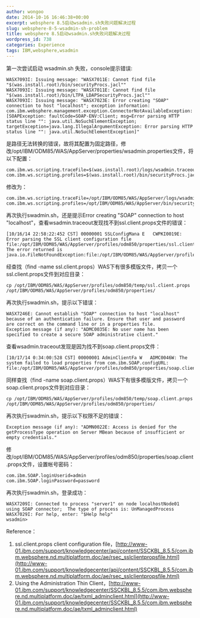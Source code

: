 ```yaml
---
author: wongoo
date: 2014-10-16 16:46:38+00:00
excerpt: websphere 8.5启动wsadmin.sh失败问题解决过程
slug: websphere-8-5-wsadmin-sh-problem
title: websphere 8.5启动wsadmin.sh失败问题解决过程
wordpress_id: 738
categories: Experience
tags: IBM,websphere,wsadmin
---
```


第一次尝试启动 wsadmin.sh 失败，console提示错误:

    WASX7093I: Issuing message: "WASX7011E: Cannot find file "$(was.install.root)/bin/securityProcs.jacl""
    WASX7093I: Issuing message: "WASX7011E: Cannot find file "$(was.install.root)/bin/LTPA_LDAPSecurityProcs.jacl""
    WASX7093I: Issuing message: "WASX7023E: Error creating "SOAP" connection to host "localhost"; exception information: com.ibm.websphere.management.exception.ConnectorNotAvailableException: [SOAPException: faultCode=SOAP-ENV:Client; msg=Error parsing HTTP status line "": java.util.NoSuchElementException; targetException=java.lang.IllegalArgumentException: Error parsing HTTP status line "": java.util.NoSuchElementException]"


是路径无法转换的错误，故将其配置为固定路径，修改/opt/IBM/ODM85/WAS/AppServer/properties/wsadmin.properties文件，将以下配置：

    com.ibm.ws.scripting.traceFile=$(was.install.root)/logs/wsadmin.traceout 
    com.ibm.ws.scripting.profiles=$(was.install.root)/bin/securityProcs.jacl;$(was.install.root)/bin/LTPA_LDAPSecurityProcs.jacl

修改为：

    com.ibm.ws.scripting.traceFile=/opt/IBM/ODM85/WAS/AppServer/logs/wsadmin.traceout 
    com.ibm.ws.scripting.profiles=/opt/IBM/ODM85/WAS/AppServer/bin/securityProcs.jacl;/opt/IBM/ODM85/WAS/AppServer/bin/LTPA_LDAPSecurityProcs.jacl


再次执行swadmin.sh，还是提示Error creating "SOAP" connection to host "localhost"，查看wsadmin.traceout发现找不到ssl.client.props文件的错误：

    [10/16/14 22:58:22:452 CST] 00000001 SSLConfigMana E   CWPKI0019E: Error parsing the SSL client configuration file file:/opt/IBM/ODM85/WAS/AppServer/profiles/odm850/properties/ssl.client.props.  The error returned is java.io.FileNotFoundException:file:/opt/IBM/ODM85/WAS/AppServer/profiles/odm850/properties/ssl.client.props.

经查找（find -name ssl.client.props）WAS下有很多模版文件，拷贝一个ssl.client.props文件到对应目录：

    cp /opt/IBM/ODM85/WAS/AppServer/profiles/odm850/temp/ssl.client.props /opt/IBM/ODM85/WAS/AppServer/profiles/odm850/properties/


再次执行swadmin.sh，提示以下错误：

    WASX7246E: Cannot establish "SOAP" connection to host "localhost" because of an authentication failure. Ensure that user and password are correct on the command line or in a properties file.
    Exception message (if any): "ADMC0035E: No user name has been specified to create a secure SOAP administrative client."

查看wsadmin.traceout发现是因为找不到soap.client.props文件：

    [10/17/14 0:34:00:528 CST] 00000001 AdminClientFa W   ADMC0046W: The system failed to load properties from com.ibm.SOAP.configURL: file:/opt/IBM/ODM85/WAS/AppServer/profiles/odm850/properties/soap.client.props

同样查找（find -name soap.client.props）WAS下有很多模版文件，拷贝一个soap.client.props文件到对应目录：

    cp /opt/IBM/ODM85/WAS/AppServer/profiles/odm850/temp/soap.client.props /opt/IBM/ODM85/WAS/AppServer/profiles/odm850/properties/


再次执行swadmin.sh，提示以下权限不足的错误：

    Exception message (if any): "ADMN0022E: Access is denied for the getProcessType operation on Server MBean because of insufficient or empty credentials."

修改/opt/IBM/ODM85/WAS/AppServer/profiles/odm850/properties/soap.client.props文件，设置帐号密码：

    com.ibm.SOAP.loginUserid=admin
    com.ibm.SOAP.loginPassword=password


再次执行swadmin.sh，登录成功：

    WASX7209I: Connected to process "server1" on node localhostNode01 using SOAP connector;  The type of process is: UnManagedProcess
    WASX7029I: For help, enter: "$Help help"
    wsadmin>


Reference：
1. ssl.client.props client configuration file，[http://www-01.ibm.com/support/knowledgecenter/api/content/SSCKBL_8.5.5/com.ibm.websphere.nd.multiplatform.doc/ae/rsec_sslclientpropsfile.html](http://www-01.ibm.com/support/knowledgecenter/api/content/SSCKBL_8.5.5/com.ibm.websphere.nd.multiplatform.doc/ae/rsec_sslclientpropsfile.html)
2. Using the Administration Thin Client，[http://www-01.ibm.com/support/knowledgecenter/SSCKBL_8.5.5/com.ibm.websphere.nd.multiplatform.doc/ae/txml_adminclient.html](http://www-01.ibm.com/support/knowledgecenter/SSCKBL_8.5.5/com.ibm.websphere.nd.multiplatform.doc/ae/txml_adminclient.html)

